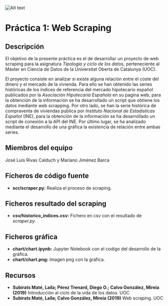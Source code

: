  ![Alt text](../img/logo_uoc.png?raw=true "Title") 

# Práctica 1: Web Scraping

## Descripción

El objetivo de la presente práctica es el de desarrollar un proyecto de web scraping para la asignatura *Tipología y ciclo de los datos*, perteneciente al Máster en Ciencia de Datos de la Universitat Oberta de Catalunya (UOC).

El proyecto consiste en analizar si existe alguna relación entre el coste del dinero y el mercado de la vivienda. Para ello se han obtenido las series históricas de los índices de referencia del mercado hipotecario español publicados por la *Asociación Hipotecaria Española* en su pagina web, para la obtención de la información se ha desarrollado un script que obtiene los datos mediante web scrapping. Por otro lado, se han la serie histórica de compraventa de viviendas publica por *Instituto Nacional de Estadísticas Español* (INE), para la obtención de la información se ha desarrollado un script de conexión a la API del INE. Por último lugar, se ha analizado mediante el desarrollo de una gráfica la existencia de relación entre ambas series.

## Miembros del equipo

José Luis Rivas Calduch y Mariano Jiménez Barca

## Ficheros de código fuente
* **scr/scraper.py:** Realiza el proceso de scraping.

## Ficheros resultado del scraping
* **csv/historico_indices.csv:** Fichero en csv con el resultado de *scraper.py*.

## Ficheros gráfica
* **chart/chart.ipynb:** Jupyter Notebook con el codigo del desarrollo de la gráfica.
* **chart/chart.png:** Imagen png con la gráfica.

## Recursos

* **Subirats Maté, Laila; Pérez Trenard, Diego O.; Calvo González, Mireia (2019)** Introducción al ciclo de la vida de los datos. UOC
* **Subirats Maté, Laila; Calvo González, Mireia (2019)** Web scraping. UOC

